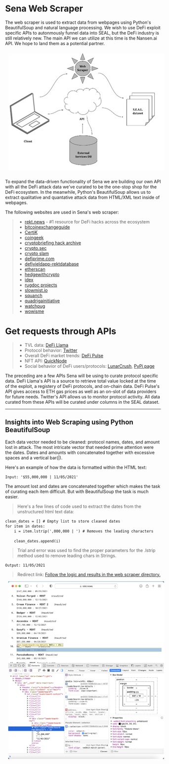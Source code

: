 # Sena Web Scraper

The web scraper is used to extract data from webpages using Python's BeautifulSoup and natural language processing. We wish to use DeFi exploit specific APIs to autonmously funnel data into SEAL, but the DeFi industry is still relatively new. The main API we can utilize at this time is the Nansen.ai API. We hope to land them as a potential partner. 

<!-- image -->
<p style= "text-align:center;">
  <img src="data-retrieval.jpg" alt="" width="800" class="center" style="margin: 10px;"/>
</p>

To expand the data-driven functionality of Sena we are building our own API with all the DeFi attack data we've curated to be the one-stop shop for the DeFi ecosystem. In the meanwhile, Python's BeautifulSoup allows us to extract qualitative and quantative attack data from HTML/XML text inside of webpages. 

The following websites are used in Sena's web scraper:
>- [rekt.news](https://rekt.news) - #1 resource for DeFi hacks across the ecosystem
>- [bitcoinexchangeguide](https://bitcoinexchangeguide.com/bitcoin/scams-hacks/#Picostocks_Cold_Wallet_Hack)
>- [CertiK](https://www.certik.com)
>- [coingeek](https://coingeek.com/the-defi-hacks-of-2020/)
>- [cryptobriefing hack archive](https://cryptobriefing.com/tag/hack/)
>- [crypto.sec](https://cryptosec.info/defi-hacks/)
>- [crypto slam](https://cryptoslam.io)
>- [defiprime.com](https://defiprime.com/hacks2020)
>- [defiyieldapp-rektdatabase](https://defiyield.app/rekt-database)
>- [etherscan](https://etherscan.io)
>- [hedgewithcrypto](https://www.hedgewithcrypto.com/cryptocurrency-exchange-hacks/)
>- [idex](https://blog.idex.io/all-posts/a-complete-list-of-cryptocurrency-exchange-hacks-updated/#2012)
>- [rugdoc projects](https://rugdoc.io/project/)
>- [slowmist.io](https://hacked.slowmist.io/en/)
>- [squanch](https://github.com/TheSquanch-147/Rugpulls-Hacks-Exploits-List)
>- [quadrigainitiative](https://www.quadrigainitiative.com/hackfraudscam/btfinancehack.php)
>- [watchpug](https://watchpug.medium.com)
>- [wowisme](https://www.wowisme.net/defi-security-vulnerabilities-and-exploits-2021/)


# Get requests through APIs
>- TVL data: [DeFi Llama](https://docs.llama.fi/api)
>- Protocol behavior: [Twitter](https://developer.twitter.com/en/docs/twitter-api/getting-started/about-twitter-api)
>- Overall DeFi market trends: [DeFi Pulse](https://docs.defipulse.com/api-docs-by-provider/defi-pulse-data) 
>- NFT API: [QuickNode](https://www.quicknode.com/nft-api)
>- Social behavior of DeFi users/protocols: [LunarCrush](https://legacy.lunarcrush.com/developers/docs), [PyPi page](https://pypi.org/project/lunarcrush/)


The preceding are a few APIs Sena will be using to curate protocol specific data. DeFi Llama's API is a source to retrieve total value locked at the time of the exploit, a registery of DeFi protocols, and on-chain data. DeFi Pulse's API gives access to ETH gas prices as well as an on-slot of data providers for future needs. Twitter's API allows us to monitor protocol activity. All data curated from these APIs will be curated under columns in the SEAL dataset. 

----


## Insights into Web Scraping using Python BeautifulSoup

Each data vector needed to be cleaned: protocol names, dates, and amount lost in attack.
The most intricate vector that needed prime attention were the dates. Dates and amounts with concatenated together with excessive spaces and a vertical bar(|). 

Here's an example of how the data is formatted within the HTML text: 
```
Input: '$55,000,000 | 11/05/2021'
```
The amount lost and dates are concatenated together which makes the task of curating each item difficult. But with BeautifulSoup the task is much easier.

> Here's a few lines of code used to extract the dates from the unstructured html text data:
```
clean_dates = [] # Empty list to store cleaned dates
for item in dates:
    i = item.lstrip(',000,000 | ') # Removes the leading characters
    
    clean_dates.append(i)
```
> Trial and error was used to find the proper parameters for the .lstrip method used to remove leading chars in Strings.
```
Output: 11/05/2021
```

> Redirect link: [Follow the logic and results in the web scraper directory.](https://github.com/SenaLabs/adv-attack-analysis/blob/main/web-scraper/rekt-news-ws.ipynb)

<!-- image -->
<p style="text-align:center;">
  <img src="images/rektnews_inspect_element.png" alt="reck news" width="700" class="center" style="margin-left: 10px;"/>
</p>
